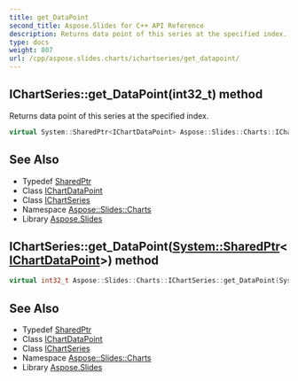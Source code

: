 ```yaml
---
title: get_DataPoint
second_title: Aspose.Slides for C++ API Reference
description: Returns data point of this series at the specified index.
type: docs
weight: 807
url: /cpp/aspose.slides.charts/ichartseries/get_datapoint/
---
```

## IChartSeries::get_DataPoint(**int32_t**) method


Returns data point of this series at the specified index.

```cpp
virtual System::SharedPtr<IChartDataPoint> Aspose::Slides::Charts::IChartSeries::get_DataPoint(int32_t index)=0
```

## See Also

* Typedef [SharedPtr](../../../system/sharedptr/)
* Class [IChartDataPoint](../../ichartdatapoint/)
* Class [IChartSeries](../)
* Namespace [Aspose::Slides::Charts](../../)
* Library [Aspose.Slides](../../../)
## IChartSeries::get_DataPoint([System::SharedPtr](../../../system/sharedptr/)\<[IChartDataPoint](../../ichartdatapoint/)\>) method




```cpp
virtual int32_t Aspose::Slides::Charts::IChartSeries::get_DataPoint(System::SharedPtr<IChartDataPoint> pt)=0
```

## See Also

* Typedef [SharedPtr](../../../system/sharedptr/)
* Class [IChartDataPoint](../../ichartdatapoint/)
* Class [IChartSeries](../)
* Namespace [Aspose::Slides::Charts](../../)
* Library [Aspose.Slides](../../../)

